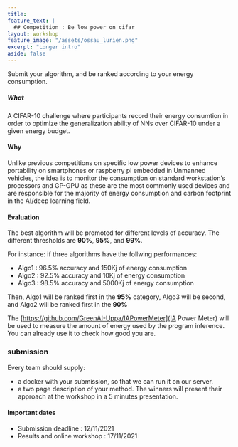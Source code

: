 ```yaml
---
title: 
feature_text: |
  ## Competition : Be low power on cifar 
layout: workshop
feature_image: "/assets/ossau_lurien.png"
excerpt: "Longer intro"
aside: false 
---
```


Submit your algorithm, and be ranked according to your energy consumption.

##### What

A CIFAR-10 challenge where participants record their energy consumtion in order to optimize the generalization ability of NNs over CIFAR-10 under a given energy budget. 

#### Why 

Unlike previous competitions on specific low power devices to enhance portability on smartphones or raspberry pi embedded in Unmanned vehicles, the idea is to monitor the consumption on standard workstation’s processors and GP-GPU as these are the most commonly used devices and are responsible for the majority of energy consumption and carbon footprint in the AI/deep learning field. 

#### Evaluation
The best algorithm will be promoted for different levels of accuracy. The different thresholds are **90%**, **95%**, and **99%**. 

For instance: if three algorithms have the follwing performances: 
- Algo1 : 96.5% accuracy and 150Kj of energy consumption
- Algo2 : 92.5% accuracy and 10Kj of energy consumption
- Algo3 : 98.5% accuracy and 5000Kj of energy consumption

Then, Algo1 will be ranked first in the **95%** category, Algo3 will be second, and Algo2 will be ranked first in the **90%**

The [https://github.com/GreenAI-Uppa/IAPowerMeter](IA Power Meter) will be used to measure the amount of energy used by the program inference. You can already use it to check how good you are.

### submission
Every team should supply:
- a docker with your submission, so that we can run it on our server. 
- a two page description of your method. The winners will present their approach at the workshop in a 5 minutes presentation.


#### Important dates

- Submission deadline : 12/11/2021
- Results and online workshop : 17/11/2021

